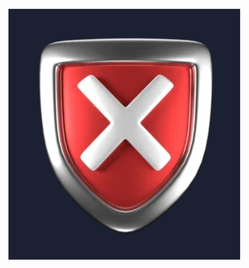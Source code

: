 ![Verification](https://raw.githubusercontent.com/DIGITALv7/MannyMan-AdBlock/refs/heads/main/Images/MannyManAdBlockListVerification.jpg)

